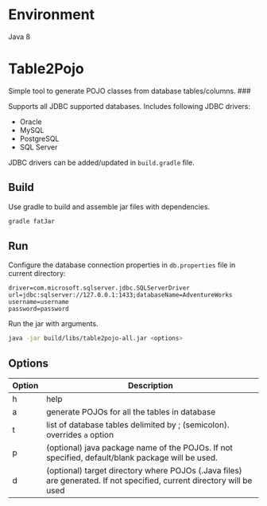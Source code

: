 # Environment

Java 8

# Table2Pojo

Simple tool to generate POJO classes from database tables/columns. ###

Supports all JDBC supported databases. Includes following JDBC drivers: 
- Oracle 
- MySQL 
- PostgreSQL 
- SQL Server

JDBC drivers can be added/updated in `build.gradle` file. 

## Build

Use gradle to build and assemble jar files with dependencies. 
```bash
gradle fatJar
```

## Run

Configure the database connection properties in `db.properties` file in current directory: 

```
driver=com.microsoft.sqlserver.jdbc.SQLServerDriver
url=jdbc:sqlserver://127.0.0.1:1433;databaseName=AdventureWorks
username=username
password=password
```

Run the jar with arguments. 
```bash
java -jar build/libs/table2pojo-all.jar <options>
```

## Options 

Option | Description
-------|------------
h | help 
a | generate POJOs for all the tables in database  
t | list of database tables delimited by ; (semicolon). overrides `a` option 
p | (optional) java package name of the POJOs. If not specified, default/blank package will be used. 
d | (optional) target directory where POJOs (.Java files) are generated. If not specified, current directory will be used 
